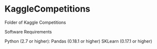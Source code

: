 # KaggleCompetitions
Folder of Kaggle Competitions

Software Requirements  

  Python (2.7 or higher):
      Pandas (0.18.1 or higher)
      SKLearn (0.17.1 or higher)
